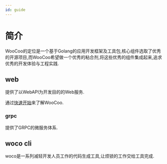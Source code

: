 ```yaml
---
id: guide
---
```


# 简介

WooCoo的定位是一个基于Golang的应用开发框架及工具包,核心组件选取了优秀的开源项目,而WooCoo希望做一个优秀的粘合剂,将这些优秀的组件集成起来,追求优秀的开发体验与工程实践.

## web

提供了以WebAPI为开发目的的Web服务.

通过[快速开始](quickstart)来了解WooCoo.

### grpc

提供了GRPC的微服务体系.

## woco cli

woco是一系列减轻开发人员工作的代码生成工具,让烦锁的工作交给工具完成.